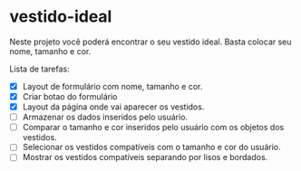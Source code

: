 # vestido-ideal

Neste projeto você poderá encontrar o seu vestido ideal. Basta colocar seu nome, tamanho e cor.

Lista de tarefas:

- [x] Layout de formulário com nome, tamanho e cor.
- [x] Criar botao do formulário
- [x] Layout da página onde vai aparecer os vestidos.
- [ ] Armazenar os dados inseridos pelo usuário.
- [ ] Comparar o tamanho e cor inseridos pelo usuário com os objetos dos vestidos.
- [ ] Selecionar os vestidos compatíveis com o tamanho e cor do usuário.
- [ ] Mostrar os vestidos compatíveis separando por lisos e bordados.
